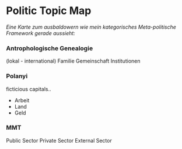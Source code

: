# Politic Topic Map
*Eine Karte zum ausbaldowern wie mein kategorisches Meta-politische Framework gerade aussieht:* 


### Antrophologische Genealogie
(lokal - international)
Familie
Gemeinschaft
Institutionen


### Polanyi
ficticious capitals..
- Arbeit
- Land 
- Geld


### MMT

Public Sector
Private Sector
External Sector
